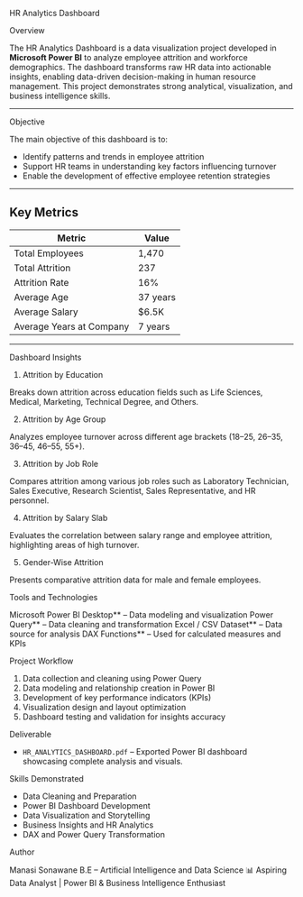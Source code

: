 HR Analytics Dashboard

Overview

The HR Analytics Dashboard is a data visualization project developed in **Microsoft Power BI** to analyze employee attrition and workforce demographics.
The dashboard transforms raw HR data into actionable insights, enabling data-driven decision-making in human resource management.
This project demonstrates strong analytical, visualization, and business intelligence skills.

---

Objective

The main objective of this dashboard is to:

* Identify patterns and trends in employee attrition
* Support HR teams in understanding key factors influencing turnover
* Enable the development of effective employee retention strategies

---

## Key Metrics

| Metric                       | Value    |
| ---------------------------- | -------- |
| Total Employees              | 1,470    |
| Total Attrition              | 237      |
| Attrition Rate               | 16%      |
| Average Age                  | 37 years |
| Average Salary               | $6.5K    |
| Average Years at Company     | 7 years  |

---

Dashboard Insights

1. Attrition by Education

Breaks down attrition across education fields such as Life Sciences, Medical, Marketing, Technical Degree, and Others.

2. Attrition by Age Group

Analyzes employee turnover across different age brackets (18–25, 26–35, 36–45, 46–55, 55+).

3. Attrition by Job Role

Compares attrition among various job roles such as Laboratory Technician, Sales Executive, Research Scientist, Sales Representative, and HR personnel.

4. Attrition by Salary Slab

Evaluates the correlation between salary range and employee attrition, highlighting areas of high turnover.

5. Gender-Wise Attrition

Presents comparative attrition data for male and female employees.

Tools and Technologies

Microsoft Power BI Desktop** – Data modeling and visualization
Power Query** – Data cleaning and transformation
Excel / CSV Dataset** – Data source for analysis
DAX Functions** – Used for calculated measures and KPIs

Project Workflow

1. Data collection and cleaning using Power Query
2. Data modeling and relationship creation in Power BI
3. Development of key performance indicators (KPIs)
4. Visualization design and layout optimization
5. Dashboard testing and validation for insights accuracy

Deliverable

* `HR_ANALYTICS_DASHBOARD.pdf` – Exported Power BI dashboard showcasing complete analysis and visuals.

Skills Demonstrated

* Data Cleaning and Preparation
* Power BI Dashboard Development
* Data Visualization and Storytelling
* Business Insights and HR Analytics
* DAX and Power Query Transformation


Author

Manasi Sonawane
B.E – Artificial Intelligence and Data Science
📊 Aspiring Data Analyst | Power BI & Business Intelligence Enthusiast


